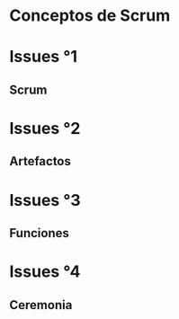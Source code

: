 # Conceptos de Scrum

# Issues °1

## Scrum

# Issues °2

## Artefactos

# Issues °3

## Funciones

# Issues °4

## Ceremonia

